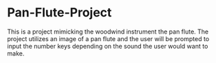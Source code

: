 # Pan-Flute-Project
This is a project mimicking the woodwind instrument the pan flute. The project utilizes an image of a pan flute and the user will be prompted to input the number keys depending on the sound the user would want to make.  
